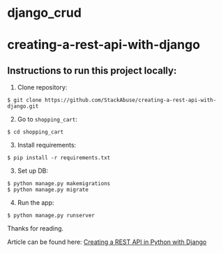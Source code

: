 # django_crud
# creating-a-rest-api-with-django

## Instructions to run this project locally:  
  
1. Clone repository:  
  
```console  
$ git clone https://github.com/StackAbuse/creating-a-rest-api-with-django.git  
```  
  
2. Go to `shopping_cart`:    
  
```console   
$ cd shopping_cart   
```   
    
3. Install requirements:  
  
```console  
$ pip install -r requirements.txt  
```  
  
3. Set up DB:   
   
```console  
$ python manage.py makemigrations   
$ python manage.py migrate   
```  
   
4. Run the app:   
  
```console   
$ python manage.py runserver  
```   

Thanks for reading.

Article can be found here: [Creating a REST API in Python with Django](https://stackabuse.com/creating-a-rest-api-in-python-with-django/)